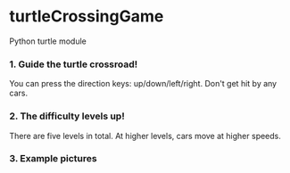 # turtleCrossingGame
Python turtle module

### 1. Guide the turtle crossroad!
You can press the direction keys: up/down/left/right.
Don't get hit by any cars.

### 2. The difficulty levels up!
There are five levels in total. At higher levels, cars move at higher speeds.

### 3. Example pictures
